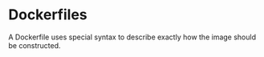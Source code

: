 # Dockerfiles

A Dockerfile uses special syntax to describe exactly how the image should be constructed.
